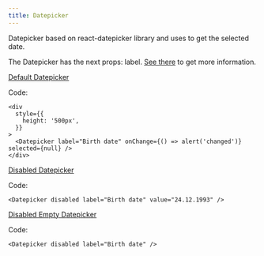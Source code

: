```yaml
---
title: Datepicker
---
```


Datepicker based on react-datepicker library and uses to get the selected date.

The Datepicker has the next props: label. [See there](/storybook/?path=/docs/core-datepicker--docs) to get more information.

[Default Datepicker](/storybook/?path=/story/core-datepicker--default-datepicker)

Code:

```tsx
<div
  style={{
    height: '500px',
  }}
>
  <Datepicker label="Birth date" onChange={() => alert('changed')} selected={null} />
</div>
```

[Disabled Datepicker](/storybook/?path=/story/core-datepicker--disabled-datepicker)

Code:

```tsx
<Datepicker disabled label="Birth date" value="24.12.1993" />
```

[Disabled Empty Datepicker](/storybook/?path=/story/core-datepicker--disabled-empty-datepicker)

Code:

```tsx
<Datepicker disabled label="Birth date" />
```
